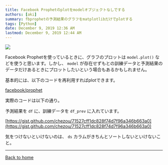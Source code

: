 ```yaml
---
title: Facebook Prophetのplotをmodelオブジェクトなしでする
authors: [aki]
summary: fbprophetの予測結果のグラフをmatplotlibだけでplotする
tags: [Python]
date: December 9, 2019 12:36 AM
lastmod: December 9, 2019 12:44 AM
---
```


![](https://images.unsplash.com/photo-1543286386-2e659306cd6c?ixlib=rb-1.2.1&q=85&fm=jpg&crop=entropy&cs=srgb)

Facebook Prophetを使っているときに、グラフのプロットは `model.plot()` などを使うと思います。しかし、 `model` が存在せずもとの訓練データと予測結果のデータだけあるときにプロットしたいという場合もあるかもしれません。

基本的には、以下のコードを再利用すればplotできます。

[facebook/prophet](https://github.com/facebook/prophet/blob/ca9a49d328ab1f2a991f246a3ebc37a7f9c896c5/python/fbprophet/plot.py#L41-L88)

実際のコードは以下の通り。

予測結果を `df` に、訓練データを `df_prev` に入れています。

[https://gist.github.com/chezou/71527cff1dc828f74d7f96a346b663a0](https://gist.github.com/chezou/71527cff1dc828f74d7f96a346b663a0)

気をつけないといけないのは、 `ds` カラムがきちんとソートしないといけないこと。

---

[Back to home](https://memo.chezo.uno/)
